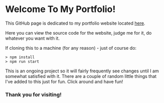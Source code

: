 # Welcome To My Portfolio!

This GitHub page is dedicated to my portfolio website located [here](https://daviswilliams-portfolio.vercel.app).


Here you can view the source code for the website, judge me for it, do whatever you want with it.

If cloning this to a machine (for any reason) - just of course do:
```
> npm install
> npm run start
```
This is an ongoing project so it will fairly frequently see changes until I am somewhat satisfied with it. There are a couple of random little things that I've
added to this just for fun. Click around and have fun!



### Thank you for visiting!